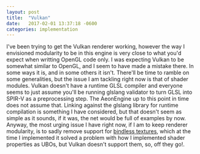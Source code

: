 ```yaml
---
layout: post
title:  "Vulkan"
date:   2017-02-01 13:37:18 -0600
categories: implementation
---
```


I've been trying to get the Vulkan renderer working, however the way I envisioned modularity to be in this engine is very close to what you'd expect when writting OpenGL code only.
I was expecting Vulkan to be somewhat similar to OpenGL, and I seem to have made a mistake there. In some ways it is, and in some others it isn't.
There'll be time to ramble on some generalities, but the issue I am tackling right now is that of shader modules.
Vulkan doesn't have a runtime GLSL compiler and everyone seems to just assume you'll be running glslang validator to turn GLSL into SPIR-V as a preprocessing step.
The AeonEngine up to this point in time does not assume that. Linking against the glslang library for runtime compilation is something I have considered, but that doesn't seem as simple as it sounds, if it was, the net would be full of examples by now.
Anyway, the most urging issue I have right now, if I am to keep renderer modularity, is to sadly remove support for [bindless textures](https://www.khronos.org/registry/OpenGL/extensions/ARB/ARB_bindless_texture.txt), which at the time I implemented it solved a problem with how I implemented shader properties as UBOs, but Vulkan doesn't support them, so, off they go!.
